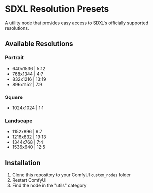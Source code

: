 # SDXL Resolution Presets

A utility node that provides easy access to SDXL's officially supported resolutions.

## Available Resolutions

### Portrait

- 640x1536 | 5:12
- 768x1344 | 4:7
- 832x1216 | 13:19
- 896x1152 | 7:9

### Square

- 1024x1024 | 1:1

### Landscape

- 1152x896 | 9:7
- 1216x832 | 19:13
- 1344x768 | 7:4
- 1536x640 | 12:5

## Installation

1. Clone this repository to your ComfyUI `custom_nodes` folder
2. Restart ComfyUI
3. Find the node in the "utils" category
